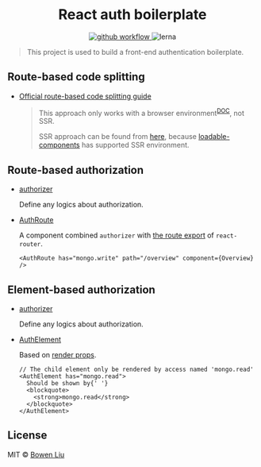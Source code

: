 <h1 align="center">React auth boilerplate</h1>

<p align="center">
  <a href="https://github.com/lbwa/react-auth-boilerplate/actions">
    <img alt="github workflow" src="https://github.com/lbwa/react-auth-boilerplate/workflows/deploy/badge.svg">
  </a>
  <img alt="lerna" src="https://img.shields.io/badge/maintained%20with-lerna-cc00ff.svg"/>
</p>

> This project is used to build a front-end authentication boilerplate.

## Route-based code splitting

- [Official route-based code splitting guide](https://reactjs.org/docs/code-splitting.html#route-based-code-splitting)

  > This approach only works with a browser environment<sup>[DOC](https://reactjs.org/docs/react-api.html#reactsuspense)</sup>, not SSR.
  >
  > SSR approach can be found from [here](https://reacttraining.com/react-router/web/guides/code-splitting), because [loadable-components](https://www.smooth-code.com/open-source/loadable-components/docs/loadable-vs-react-lazy/#comparison-table) has supported SSR environment.

## Route-based authorization

- [authorizer][authorizer]

  Define any logics about authorization.

[authorizer]: ./src/plugins/auth.tsx#L44-L56

- [AuthRoute](./src/plugins/auth.tsx#L58-L92)

  A component combined `authorizer` with [the route export](https://reacttraining.com/react-router/core/api/Route) of `react-router`.

  ```tsx
  <AuthRoute has="mongo.write" path="/overview" component={Overview} />
  ```

## Element-based authorization

- [authorizer][authorizer]

  Define any logics about authorization.

- [AuthElement](./src/plugins/auth.tsx#L94-L104)

  Based on [render props][render props].

  ```tsx
  // The child element only be rendered by access named 'mongo.read'
  <AuthElement has="mongo.read">
    Should be shown by{' '}
    <blockquote>
      <strong>mongo.read</strong>
    </blockquote>
  </AuthElement>
  ```

[render props]: https://reactjs.org/docs/render-props.html

## License

MIT © [Bowen Liu](https://github.com/lbwa)
